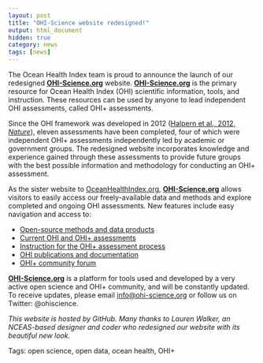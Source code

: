 ```yaml
---
layout: post
title: "OHI-Science website redesigned!"
output: html_document
hidden: true
category: news
tags: [news]
---
```


The Ocean Health Index team is proud to announce the launch of our redesigned [**OHI-Science.org**](http://ohi-science.org/) website. [**OHI-Science.org**](http://ohi-science.org/) is the primary resource for Ocean Health Index (OHI) scientific information, tools, and instruction. These resources can be used by anyone to lead independent OHI assessments, called OHI+ assessments.

Since the OHI framework was developed in 2012 ([Halpern et al., 2012, *Nature*](/resources/publications#global)), eleven assessments have been completed, four of which were independent OHI+ assessments independently led by academic or government groups. The redesigned website incorporates knowledge and experience gained through these assessments to provide future groups with the best possible information and methodology for conducting an OHI+ assessment.

As the sister website to [OceanHealthIndex.org](http://oceanhealthindex.org), [**OHI-Science.org**](http://ohi-science.org/) allows visitors to easily access our freely-available data and methods and explore completed and ongoing OHI assessments. New features include easy navigation and access to: 

* [Open-source methods and data products](/resources/tools) 
* [Current OHI and OHI+ assessments](/projects)
* [Instruction for the OHI+ assessment process](/phases)
* [OHI publications and documentation](/resources/publications)
* [OHI+ community forum](/forum)

[**OHI-Science.org**](http://ohi-science.org/) is a platform for tools used and developed by a very active open science and OHI+ community, and will be constantly updated. To receive updates, please email info@ohi-science.org or follow us on Twitter: @ohiscience. 


*This website is hosted by GitHub. Many thanks to Lauren Walker, an NCEAS-based designer and coder who redesigned our website with its beautiful new look.*  


Tags: open science, open data, ocean health, OHI+
